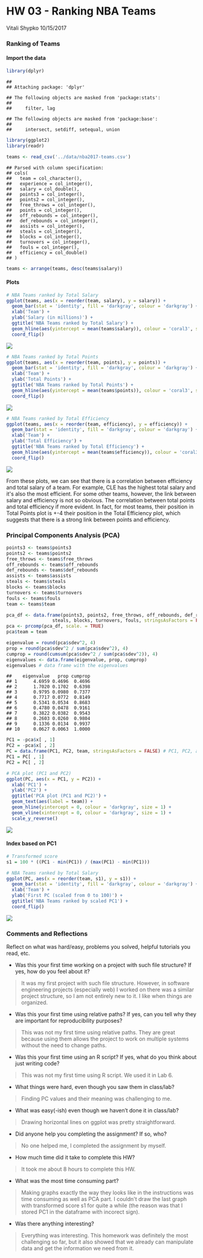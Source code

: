 HW 03 - Ranking NBA Teams
================
Vitali Shypko
10/15/2017

### Ranking of Teams

#### Import the data

``` r
library(dplyr)
```

    ## 
    ## Attaching package: 'dplyr'

    ## The following objects are masked from 'package:stats':
    ## 
    ##     filter, lag

    ## The following objects are masked from 'package:base':
    ## 
    ##     intersect, setdiff, setequal, union

``` r
library(ggplot2)
library(readr)
```

``` r
teams <- read_csv('../data/nba2017-teams.csv')
```

    ## Parsed with column specification:
    ## cols(
    ##   team = col_character(),
    ##   experience = col_integer(),
    ##   salary = col_double(),
    ##   points3 = col_integer(),
    ##   points2 = col_integer(),
    ##   free_throws = col_integer(),
    ##   points = col_integer(),
    ##   off_rebounds = col_integer(),
    ##   def_rebounds = col_integer(),
    ##   assists = col_integer(),
    ##   steals = col_integer(),
    ##   blocks = col_integer(),
    ##   turnovers = col_integer(),
    ##   fouls = col_integer(),
    ##   efficiency = col_double()
    ## )

``` r
teams <- arrange(teams, desc(teams$salary))
```

#### Plots

``` r
# NBA Teams ranked by Total Salary
ggplot(teams, aes(x = reorder(team, salary), y = salary)) +
  geom_bar(stat = 'identity', fill = 'darkgray', colour = 'darkgray') +
  xlab('Team') +
  ylab('Salary (in millions)') +
  ggtitle('NBA Teams ranked by Total Salary') +
  geom_hline(aes(yintercept = mean(teams$salary)), colour = 'coral3', size = 2, alpha = 0.8) +
  coord_flip()
```

![](hw03-vitali-shypko_files/figure-markdown_github-ascii_identifiers/unnamed-chunk-3-1.png)

``` r
# NBA Teams ranked by Total Points
ggplot(teams, aes(x = reorder(team, points), y = points)) +
  geom_bar(stat = 'identity', fill = 'darkgray', colour = 'darkgray') +
  xlab('Team') +
  ylab('Total Points') +
  ggtitle('NBA Teams ranked by Total Points') +
  geom_hline(aes(yintercept = mean(teams$points)), colour = 'coral3', size = 2, alpha = 0.8) +
  coord_flip()
```

![](hw03-vitali-shypko_files/figure-markdown_github-ascii_identifiers/unnamed-chunk-4-1.png)

``` r
# NBA Teams ranked by Total Efficiency
ggplot(teams, aes(x = reorder(team, efficiency), y = efficiency)) +
  geom_bar(stat = 'identity', fill = 'darkgray', colour = 'darkgray') +
  xlab('Team') +
  ylab('Total Efficiency') +
  ggtitle('NBA Teams ranked by Total Efficiency') +
  geom_hline(aes(yintercept = mean(teams$efficiency)), colour = 'coral3', size = 2, alpha = 0.8) +
  coord_flip()
```

![](hw03-vitali-shypko_files/figure-markdown_github-ascii_identifiers/unnamed-chunk-5-1.png)

From these plots, we can see that there is a correlation between efficiency and total salary of a team. For example, CLE has the highest total salary and it's also the most efficient. For some other teams, however, the link between salary and efficiency is not so obvious. The correlation between total points and total efficiency if more evident. In fact, for most teams, their position in Total Points plot is +-4 their position in the Total Efficiency plot, which suggests that there is a strong link between points and efficiency.

### Principal Components Analysis (PCA)

``` r
points3 <- teams$points3
points2 <- teams$points2
free_throws <- teams$free_throws
off_rebounds <- teams$off_rebounds
def_rebounds <- teams$def_rebounds
assists <- teams$assists
steals <- teams$steals
blocks <- teams$blocks
turnovers <- teams$turnovers
fouls <- teams$fouls
team <- teams$team

pca_df <- data.frame(points3, points2, free_throws, off_rebounds, def_rebounds, assists,
                 steals, blocks, turnovers, fouls, stringsAsFactors = FALSE)
pca <- prcomp(pca_df, scale. = TRUE)
pca$team = team

eigenvalue = round(pca$sdev^2, 4)
prop = round(pca$sdev^2 / sum(pca$sdev^2), 4)
cumprop = round(cumsum(pca$sdev^2 / sum(pca$sdev^2)), 4)
eigenvalues <- data.frame(eigenvalue, prop, cumprop)
eigenvalues # data frame with the eigenvalues
```

    ##    eigenvalue   prop cumprop
    ## 1      4.6959 0.4696  0.4696
    ## 2      1.7020 0.1702  0.6398
    ## 3      0.9795 0.0980  0.7377
    ## 4      0.7717 0.0772  0.8149
    ## 5      0.5341 0.0534  0.8683
    ## 6      0.4780 0.0478  0.9161
    ## 7      0.3822 0.0382  0.9543
    ## 8      0.2603 0.0260  0.9804
    ## 9      0.1336 0.0134  0.9937
    ## 10     0.0627 0.0063  1.0000

``` r
PC1 = -pca$x[ , 1]
PC2 = -pca$x[ , 2]
PC = data.frame(PC1, PC2, team, stringsAsFactors = FALSE) # PC1, PC2, and corresponding teams.
PC1 = PC[ , 1]
PC2 = PC[ , 2]
```

``` r
# PCA plot (PC1 and PC2)
ggplot(PC, aes(x = PC1, y = PC2)) +
  xlab('PC1') +
  ylab('PC2') +
  ggtitle('PCA plot (PC1 and PC2)') +
  geom_text(aes(label = team)) +
  geom_hline(yintercept = 0, colour = 'darkgray', size = 1) +
  geom_vline(xintercept = 0, colour = 'darkgray', size = 1) +
  scale_y_reverse()
```

![](hw03-vitali-shypko_files/figure-markdown_github-ascii_identifiers/unnamed-chunk-7-1.png)

#### Index based on PC1

``` r
# Transformed score
s1 = 100 * ((PC1 - min(PC1)) / (max(PC1) - min(PC1)))
```

``` r
# NBA Teams ranked by Total Salary
ggplot(PC, aes(x = reorder(team, s1), y = s1)) +
  geom_bar(stat = 'identity', fill = 'darkgray', colour = 'darkgray') +
  xlab('Team') +
  ylab('First PC (scaled from 0 to 100)') +
  ggtitle('NBA Teams ranked by scaled PC1') +
  coord_flip()
```

![](hw03-vitali-shypko_files/figure-markdown_github-ascii_identifiers/unnamed-chunk-9-1.png)

### Comments and Reflections

Reflect on what was hard/easy, problems you solved, helpful tutorials you read, etc.

-   Was this your first time working on a project with such file structure? If yes, how do you feel about it?

> It was my first project with such file structure. However, in software engineering projects (especially web) I worked on there was a similar project structure, so I am not entirely new to it. I like when things are organized.

-   Was this your first time using relative paths? If yes, can you tell why they are important for reproducibility purposes?

> This was not my first time using relative paths. They are great because using them allows the project to work on multiple systems without the need to change paths.

-   Was this your first time using an R script? If yes, what do you think about just writing code?

> This was not my first time using R script. We used it in Lab 6.

-   What things were hard, even though you saw them in class/lab?

> Finding PC values and their meaning was challenging to me.

-   What was easy(-ish) even though we haven’t done it in class/lab?

> Drawing horizontal lines on ggplot was pretty straightforward.

-   Did anyone help you completing the assignment? If so, who?

> No one helped me, I completed the assignment by myself.

-   How much time did it take to complete this HW?

> It took me about 8 hours to complete this HW.

-   What was the most time consuming part?

> Making graphs exactly the way they looks like in the instructions was time consuming as well as PCA part. I couldn't draw the last graph with transformed score s1 for quite a while (the reason was that I stored PC1 in the dataframe with incorect sign).

-   Was there anything interesting?

> Everything was interesting. This homework was definitely the most challenging so far, but it also showed that we already can manipulate data and get the information we need from it.
